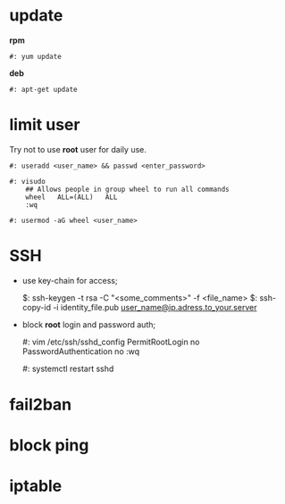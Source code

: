 <!--
File          : security_policy.md

Created       : Mon 09 Nov 2015 23:45:05
Last Modified : Mon 16 Nov 2015 20:55:56
Maintainer    : sharlatan
-->
# update #

__rpm__
    
    #: yum update

__deb__

    #: apt-get update

# limit user #
Try not to use __root__ user for daily use.
    
    
    #: useradd <user_name> && passwd <enter_password>

    #: visudo
        ## Allows people in group wheel to run all commands
        wheel   ALL=(ALL)   ALL
        :wq

    #: usermod -aG wheel <user_name>

# SSH #

*   use key-chain for access;
    
    $: ssh-keygen -t rsa -C "<some_comments>" -f <file_name>
    $: ssh-copy-id -i identity_file.pub user_name@ip.adress.to_your.server

*   block __root__ login and password auth;
    
    #: vim /etc/ssh/sshd_config
        PermitRootLogin no
        PasswordAuthentication no
        :wq

    #: systemctl restart sshd
    
# fail2ban #

# block ping #

# iptable #

